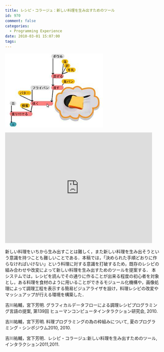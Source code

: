 ```yaml
---
title: レシピ・コラージュ：新しい料理を生み出すためのツール
id: 970
comment: false
categories:
  - Programming Experience
date: 2010-03-01 15:07:00
tags:
---
```


![RecipeCollage](/wp-content/uploads/2015/05/RecipeCollage.jpg)


<iframe width="480" height="360" src="https://www.youtube.com/embed/CecutaGaOhg?rel=0" frameborder="0" allowfullscreen></iframe>




新しい料理をいちから生み出すことは難しく，また新しい料理を生み出そうという意識を持つことも難しいことである．本稿では，「決められた手順どおりに作らなければいけない」という料理に対する意識を打破するため，既存のレシピの組み合わせや改変によって新しい料理を生み出すためのツールを提案する． 本システムでは，レシピを読んでその通りに作ることが出来る程度の初心者を対象とし，ある料理を食材のように用いることができるモジュール化機構や，画像処理によって調理工程を表示する簡易ビジュアライザを設け，料理レシピの改変やマッシュアップが行える環境を構築した．

 吉川祐輔，宮下芳明. グラフィカルデータフローによる調理レシピプログラミング言語の提案, 第139回 ヒューマンコンピュータインタラクション研究会, 2010.

 吉川祐輔，宮下芳明. 料理プログラミングの為の枠組みについて, 夏のプログラミング・シンポジウム2010, 2010.

 吉川祐輔，宮下芳明．レシピ・コラージュ:新しい料理を生み出すためのツール,インタラクション2011,2011.
